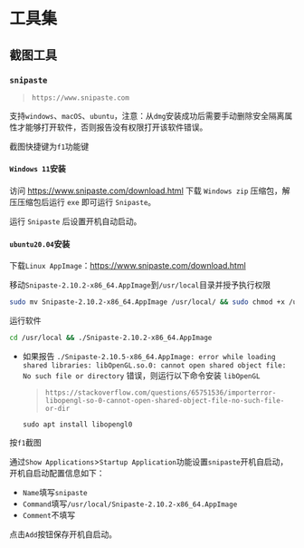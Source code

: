 # 工具集



## 截图工具

### `snipaste`

>`https://www.snipaste.com`

支持`windows`、`macOS`、`ubuntu`，注意：从`dmg`安装成功后需要手动删除安全隔离属性才能够打开软件，否则报告没有权限打开该软件错误。

截图快捷键为`f1`功能键



#### `Windows 11`安装

访问 https://www.snipaste.com/download.html 下载 `Windows zip` 压缩包，解压压缩包后运行 `exe` 即可运行 `Snipaste`。

运行 `Snipaste` 后设置开机自动启动。



#### `ubuntu20.04`安装

下载`Linux AppImage`：https://www.snipaste.com/download.html

移动`Snipaste-2.10.2-x86_64.AppImage`到`/usr/local`目录并授予执行权限

```bash
sudo mv Snipaste-2.10.2-x86_64.AppImage /usr/local/ && sudo chmod +x /usr/local/Snipaste-2.10.2-x86_64.AppImage
```

运行软件

```bash
cd /usr/local && ./Snipaste-2.10.2-x86_64.AppImage
```

- 如果报告 `./Snipaste-2.10.5-x86_64.AppImage: error while loading shared libraries: libOpenGL.so.0: cannot open shared object file: No such file or directory` 错误，则运行以下命令安装 `libOpenGL`

  >`https://stackoverflow.com/questions/65751536/importerror-libopengl-so-0-cannot-open-shared-object-file-no-such-file-or-dir`

  ```
  sudo apt install libopengl0
  ```

按`f1`截图

通过`Show Applications`>`Startup Application`功能设置`snipaste`开机自启动，开机自启动配置信息如下：

- `Name`填写`snipaste`
- `Command`填写`/usr/local/Snipaste-2.10.2-x86_64.AppImage`
- `Comment`不填写

点击`Add`按钮保存开机自启动。

